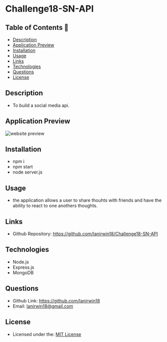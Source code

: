 # Challenge18-SN-API

## Table of Contents 📑

- [Description](#description)
- [Application Preview](#application-preview)
- [Installation](#installation)
- [Usage](#usage)
- [Links](#links)
- [Technologies](#technologies)
- [Questions](#questions)
- [License](#license)

## Description

- To build a social media api.

## Application Preview

<p align="left">
    <img alt="website preview" src="">
</p>

## Installation

- npm i
- npm start
- node server.js

## Usage

- the application allows a user to share thouhts with friends and have the ability to react to one anothers thoughts.

## Links

- Github Repository: https://github.com/Ianirwin18/Challenge18-SN-API

## Technologies

- Node.js
- Express.js
- MongoDB

## Questions

- Github Link: https://github.com/Ianirwin18
- Email: Ianirwin18@gmail.com

## License

- Licensed under the: [MIT License](https://opensource.org/licenses/MIT)

